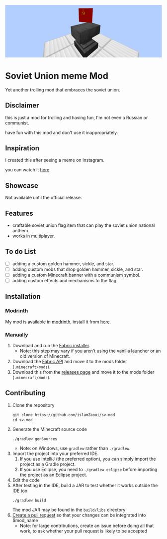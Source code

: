 ![banner](./readme-banner.webp)

# Soviet Union meme Mod

Yet another trolling mod that embraces the soviet union.

## Disclaimer

this is just a mod for trolling and having fun, I'm not even a Russian or communist.

have fun with this mod and don't use it inappropriately.

## Inspiration

I created this after seeing a meme on Instagram.

you can watch it [here](https://www.instagram.com/p/C4x2NgqMQeB/)

## Showcase

Not available until the official release.

## Features

- craftable soviet union flag item that can play the soviet union national anthem.
- works in multiplayer.

## To do List

- [ ] adding a custom golden hammer, sickle, and star.
- [ ] adding custom mobs that drop golden hammer, sickle, and star.
- [ ] adding a custom Minecraft banner with a communism symbol.
- [ ] adding custom effects and mechanisms to the flag.

## Installation

### Modrinth

My mod is available in [modrinth](https://modrinth.com/), install it from [here](https://modrinth.com/mod/soviet-union-meme-mod).

### Manually

1. Download and run the [Fabric installer](https://fabricmc.net/use).
   - Note: this step may vary if you aren't using the vanilla launcher
     or an old version of Minecraft.
1. Download the [Fabric API](https://modrinth.com/mod/fabric-api)
   and move it to the mods folder (`.minecraft/mods`).
1. Download this from the [releases page](https://github.com/islamZaoui/sv-mod/releases)
   and move it to the mods folder (`.minecraft/mods`).

## Contributing
1. Clone the repository
   ```
   git clone https://github.com/islamZaoui/sv-mod
   cd sv-mod
   ```
1. Generate the Minecraft source code
   ```
   ./gradlew genSources
   ```
   - Note: on Windows, use `gradlew` rather than `./gradlew`.
1. Import the project into your preferred IDE.
   1. If you use IntelliJ (the preferred option), you can simply import the project as a Gradle project.
   1. If you use Eclipse, you need to `./gradlew eclipse` before importing the project as an Eclipse project.
1. Edit the code
1. After testing in the IDE, build a JAR to test whether it works outside the IDE too
   ```
   ./gradlew build
   ```
   The mod JAR may be found in the `build/libs` directory
1. [Create a pull request](https://help.github.com/en/articles/creating-a-pull-request)
   so that your changes can be integrated into $mod_name
   - Note: for large contributions, create an issue before doing all that
     work, to ask whether your pull request is likely to be accepted

